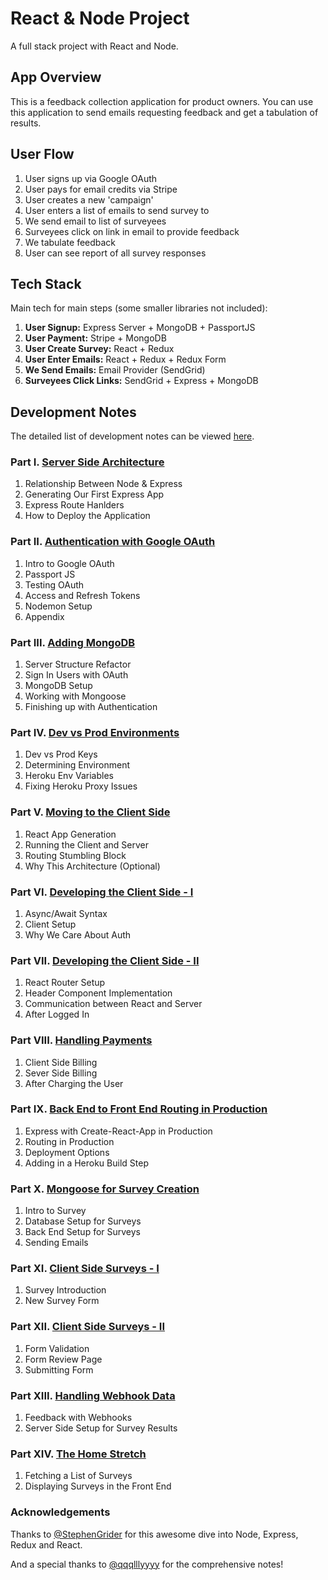 # React & Node Project

A full stack project with React and Node.

## App Overview

This is a feedback collection application for product owners. You can use this application to send emails requesting feedback and get a tabulation of results.

## User Flow

1. User signs up via Google OAuth
2. User pays for email credits via Stripe
3. User creates a new 'campaign'
4. User enters a list of emails to send survey to
5. We send email to list of surveyees
6. Surveyees click on link in email to provide feedback
7. We tabulate feedback
8. User can see report of all survey responses

## Tech Stack

Main tech for main steps (some smaller libraries not included):

1. **User Signup:** Express Server + MongoDB + PassportJS
2. **User Payment:** Stripe + MongoDB
3. **User Create Survey:** React + Redux
4. **User Enter Emails:** React + Redux + Redux Form
5. **We Send Emails:** Email Provider (SendGrid)
6. **Surveyees Click Links:** SendGrid + Express + MongoDB

## Development Notes

The detailed list of development notes can be viewed [here](./notes).

### Part I. [Server Side Architecture](./notes/01-server-side-architecture.md)

1. Relationship Between Node & Express
2. Generating Our First Express App
3. Express Route Hanlders
4. How to Deploy the Application

### Part II. [Authentication with Google OAuth](notes/02-authentication-with-google-oauth.md)

1. Intro to Google OAuth
2. Passport JS
3. Testing OAuth
4. Access and Refresh Tokens
5. Nodemon Setup
6. Appendix

### Part III. [Adding MongoDB](notes/03-adding-mongodb.md)

1. Server Structure Refactor
2. Sign In Users with OAuth
3. MongoDB Setup
4. Working with Mongoose
5. Finishing up with Authentication

### Part IV. [Dev vs Prod Environments](notes/04-dev-vs-prod-environments.md)

1. Dev vs Prod Keys
2. Determining Environment
3. Heroku Env Variables
4. Fixing Heroku Proxy Issues

### Part V. [Moving to the Client Side](notes/05-moving-to-the-client-side.md)

1. React App Generation
2. Running the Client and Server
3. Routing Stumbling Block
4. Why This Architecture (Optional)

### Part VI. [Developing the Client Side - I](notes/06-developing-to-the-client-side-i.md)

1. Async/Await Syntax
2. Client Setup
3. Why We Care About Auth

### Part VII. [Developing the Client Side - II](notes/07-developing-to-the-client-side-ii.md)

1. React Router Setup
2. Header Component Implementation
3. Communication between React and Server
4. After Logged In

### Part VIII. [Handling Payments](notes/08-handling-payments.md)

1. Client Side Billing
2. Sever Side Billing
3. After Charging the User

### Part IX. [Back End to Front End Routing in Production](notes/09-back-end-to-front-end-routing-in-production.md)

1. Express with Create-React-App in Production
2. Routing in Production
3. Deployment Options
4. Adding in a Heroku Build Step

### Part X. [Mongoose for Survey Creation](notes/10-mongoose-for-survey-creation.md)

1. Intro to Survey
2. Database Setup for Surveys
3. Back End Setup for Surveys
4. Sending Emails

### Part XI. [Client Side Surveys - I](notes/11-client-side-surveys-i.md)

1. Survey Introduction
2. New Survey Form

### Part XII. [Client Side Surveys - II](notes/12-client-side-surveys-ii.md)

1. Form Validation
2. Form Review Page
3. Submitting Form

### Part XIII. [Handling Webhook Data](notes/13-handling-webhook-data.md)

1. Feedback with Webhooks
2. Server Side Setup for Survey Results

### Part XIV. [The Home Stretch](notes/14-the-home-stretch.md)

1. Fetching a List of Surveys
2. Displaying Surveys in the Front End

### Acknowledgements

Thanks to [@StephenGrider](https://github.com/StephenGrider) for this awesome dive into Node, Express, Redux and React.

And a special thanks to [@qqqlllyyyy](https://github.com/qqqlllyyyy) for the comprehensive notes!
